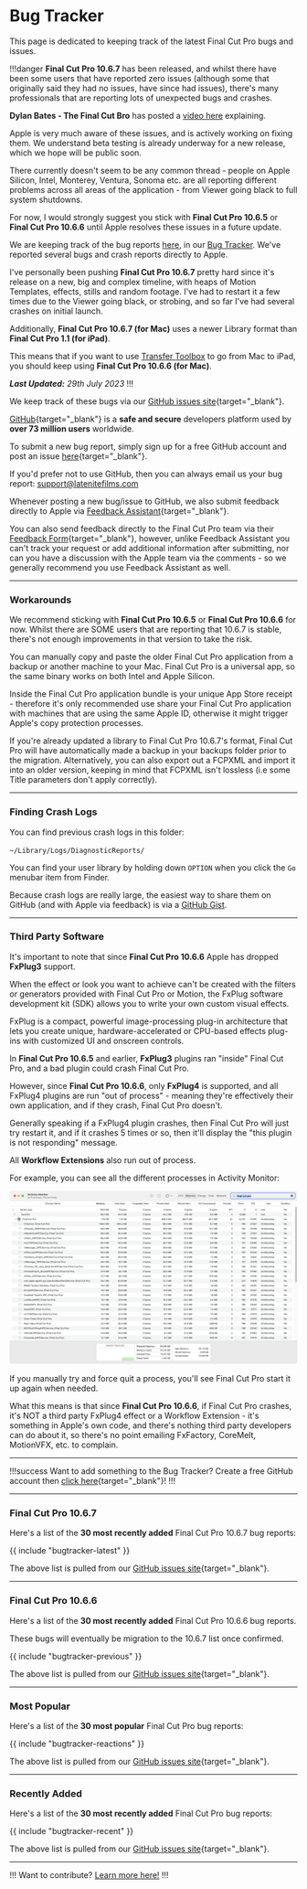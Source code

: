 # Bug Tracker

This page is dedicated to keeping track of the latest Final Cut Pro bugs and issues.

!!!danger
**Final Cut Pro 10.6.7** has been released, and whilst there have been some users that have reported zero issues (although some that originally said they had no issues, have since had issues), there's many professionals that are reporting lots of unexpected bugs and crashes.

**Dylan Bates - The Final Cut Bro** has posted a [video here](https://www.youtube.com/watch?v=QiiasioJQ5Q) explaining.

Apple is very much aware of these issues, and is actively working on fixing them. We understand beta testing is already underway for a new release, which we hope will be public soon.

There currently doesn't seem to be any common thread - people on Apple Silicon, Intel, Monterey, Ventura, Sonoma etc. are all reporting different problems across all areas of the application - from Viewer going black to full system shutdowns.

For now, I would strongly suggest you stick with **Final Cut Pro 10.6.5** or **Final Cut Pro 10.6.6** until Apple resolves these issues in a future update.

We are keeping track of the bug reports [here](https://github.com/CommandPost/FCPCafe/issues/223), in our [Bug Tracker](/bug-tracker). We've reported several bugs and crash reports directly to Apple.

I've personally been pushing **Final Cut Pro 10.6.7** pretty hard since it's release on a new, big and complex timeline, with heaps of Motion Templates, effects, stills and random footage. I've had to restart it a few times due to the Viewer going black, or strobing, and so far I've had several crashes on initial launch.

Additionally, **Final Cut Pro 10.6.7 (for Mac)** uses a newer Library format than **Final Cut Pro 1.1 (for iPad)**.

This means that if you want to use [Transfer Toolbox](https://transfertoolbox.io) to go from Mac to iPad, you should keep using **Final Cut Pro 10.6.6 (for Mac)**.

_**Last Updated:** 29th July 2023_
!!!

We keep track of these bugs via our [GitHub issues site](https://github.com/CommandPost/FCPCafe/issues){target="_blank"}.

[GitHub](https://github.com){target="_blank"} is a **safe and secure** developers platform used by **over 73 million users** worldwide.

To submit a new bug report, simply sign up for a free GitHub account and post an issue [here](https://github.com/CommandPost/FCPCafe/issues/new?assignees=&labels=&projects=&template=bug-report.md&title=){target="_blank"}.

If you'd prefer not to use GitHub, then you can always email us your bug report: [support@latenitefilms.com](mailto:support@latenitefilms.com)

Whenever posting a new bug/issue to GitHub, we also submit feedback directly to Apple via [Feedback Assistant](https://feedbackassistant.apple.com){target="_blank"}.

You can also send feedback directly to the Final Cut Pro team via their [Feedback Form](https://www.apple.com/feedback/finalcutpro/){target="_blank"}, however, unlike Feedback Assistant you can't track your request or add additional information after submitting, nor can you have a discussion with the Apple team via the comments - so we generally recommend you use Feedback Assistant as well.

---

### Workarounds

We recommend sticking with **Final Cut Pro 10.6.5** or **Final Cut Pro 10.6.6** for now. Whilst there are SOME users that are reporting that 10.6.7 is stable, there's not enough improvements in that version to take the risk.

You can manually copy and paste the older Final Cut Pro application from a backup or another machine to your Mac. Final Cut Pro is a universal app, so the same binary works on both Intel and Apple Silicon.

Inside the Final Cut Pro application bundle is your unique App Store receipt - therefore it's only recommended use share your Final Cut Pro application with machines that are using the same Apple ID, otherwise it might trigger Apple's copy protection processes.

If you're already updated a library to Final Cut Pro 10.6.7's format, Final Cut Pro will have automatically made a backup in your backups folder prior to the migration. Alternatively, you can also export out a FCPXML and import it into an older version, keeping in mind that FCPXML isn't lossless (i.e some Title parameters don't apply correctly).

---

### Finding Crash Logs

You can find previous crash logs in this folder:

`~/Library/Logs/DiagnosticReports/`

You can find your user library by holding down `OPTION` when you click the `Go` menubar item from Finder.

Because crash logs are really large, the easiest way to share them on GitHub (and with Apple via feedback) is via a [GitHub Gist](https://gist.github.com).

---

### Third Party Software

It's important to note that since **Final Cut Pro 10.6.6** Apple has dropped **FxPlug3** support.

When the effect or look you want to achieve can't be created with the filters or generators provided with Final Cut Pro or Motion, the FxPlug software development kit (SDK) allows you to write your own custom visual effects.

FxPlug is a compact, powerful image-processing plug-in architecture that lets you create unique, hardware-accelerated or CPU-based effects plug-ins with customized UI and onscreen controls.

In **Final Cut Pro 10.6.5** and earlier, **FxPlug3** plugins ran "inside" Final Cut Pro, and a bad plugin could crash Final Cut Pro.

However, since **Final Cut Pro 10.6.6**, only **FxPlug4** is supported, and all FxPlug4 plugins are run "out of process" - meaning they're effectively their own application, and if they crash, Final Cut Pro doesn't.

Generally speaking if a FxPlug4 plugin crashes, then Final Cut Pro will just try restart it, and if it crashes 5 times or so, then it'll display the "this plugin is not responding" message.

All **Workflow Extensions** also run out of process.

For example, you can see all the different processes in Activity Monitor:

![](../static/fcp-activity-monitor.png)

If you manually try and force quit a process, you'll see Final Cut Pro start it up again when needed.

What this means is that since **Final Cut Pro 10.6.6**, if Final Cut Pro crashes, it's NOT a third party FxPlug4 effect or a Workflow Extension - it's something in Apple's own code, and there's nothing third party developers can do about it, so there's no point emailing FxFactory, CoreMelt, MotionVFX, etc. to complain.

---

!!!success Want to add something to the Bug Tracker?
Create a free GitHub account then [click here](https://github.com/CommandPost/FCPCafe/issues/new?assignees=&labels=&projects=&template=bug-report.md&title=){target="_blank"}!
!!!

---

### Final Cut Pro 10.6.7

Here's a list of the **30 most recently added** Final Cut Pro 10.6.7 bug reports:

{{ include "bugtracker-latest" }}

The above list is pulled from our [GitHub issues site](https://github.com/CommandPost/FCPCafe/issues){target="_blank"}.

---

### Final Cut Pro 10.6.6

Here's a list of the **30 most recently added** Final Cut Pro 10.6.6 bug reports.

These bugs will eventually be migration to the 10.6.7 list once confirmed.

{{ include "bugtracker-previous" }}

The above list is pulled from our [GitHub issues site](https://github.com/CommandPost/FCPCafe/issues){target="_blank"}.

---

### Most Popular

Here's a list of the **30 most popular** Final Cut Pro bug reports:

{{ include "bugtracker-reactions" }}

The above list is pulled from our [GitHub issues site](https://github.com/CommandPost/FCPCafe/issues){target="_blank"}.

---

### Recently Added

Here's a list of the **30 most recently added** Final Cut Pro bug reports:

{{ include "bugtracker-recent" }}

The above list is pulled from our [GitHub issues site](https://github.com/CommandPost/FCPCafe/issues){target="_blank"}.

---

!!!
Want to contribute? [Learn more here!](/contribute/)
!!!